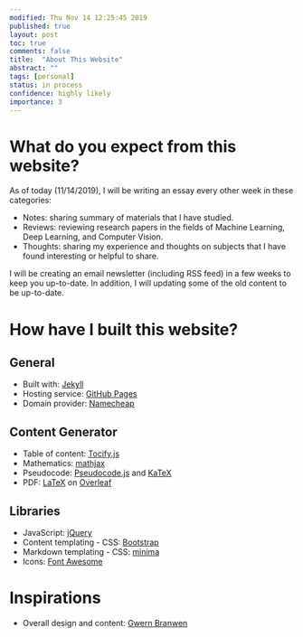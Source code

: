 ```yaml
---
modified: Thu Nov 14 12:25:45 2019
published: true
layout: post
toc: true
comments: false
title:  "About This Website"
abstract: ""
tags: [personal]
status: in process
confidence: highly likely
importance: 3
---
```


# What do you expect from this website?

As of today (11/14/2019), I will be writing an essay every other week in these categories:

* Notes: sharing summary of materials that I have studied.
* Reviews: reviewing research papers in the fields of Machine Learning, Deep Learning, and Computer Vision.
* Thoughts: sharing my experience and thoughts on subjects that I have found interesting or helpful to share.

I will be creating an email newsletter (including RSS feed) in a few weeks to keep you up-to-date. In addition, I will updating some of the old content to be up-to-date.

# How have I built this website?

## General

* Built with: [Jekyll](https://jekyllrb.com/)
* Hosting service: [GitHub Pages](https://pages.github.com/)
* Domain provider: [Namecheap](https://www.namecheap.com/)

## Content Generator

* Table of content: [Tocify.js](http://gregfranko.com/jquery.tocify.js/)
* Mathematics: [mathjax](https://www.mathjax.org/)
* Pseudocode: [Pseudocode.js](http://www.tatetian.io/pseudocode.js/) and [KaTeX](https://katex.org/)
* PDF: [LaTeX](https://en.wikibooks.org/wiki/LaTeX) on [Overleaf](https://www.overleaf.com/)

## Libraries

* JavaScript: [jQuery](https://jquery.com/)
* Content templating - CSS: [Bootstrap](https://getbootstrap.com/)
* Markdown templating - CSS: [minima](https://github.com/jekyll/minima)
* Icons: [Font Awesome](https://fontawesome.com/)

# Inspirations

* Overall design and content: [Gwern Branwen](https://www.gwern.net/index)
